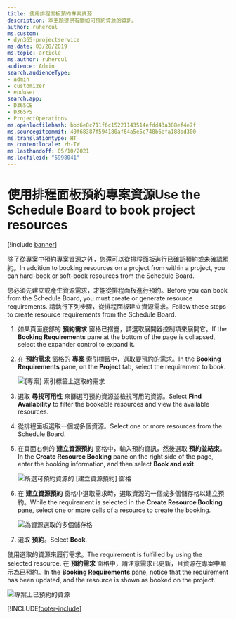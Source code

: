 ```yaml
---
title: 使用排程面板預約專案資源
description: 本主題提供有關如何預約資源的資訊。
author: ruhercul
ms.custom:
- dyn365-projectservice
ms.date: 03/28/2019
ms.topic: article
ms.author: ruhercul
audience: Admin
search.audienceType:
- admin
- customizer
- enduser
search.app:
- D365CE
- D365PS
- ProjectOperations
ms.openlocfilehash: bbd6e8c711f6c15221143514efdd43a388ef4e7f
ms.sourcegitcommit: 40f68387f594180af64a5e5c748b6efa188bd300
ms.translationtype: HT
ms.contentlocale: zh-TW
ms.lasthandoff: 05/10/2021
ms.locfileid: "5998041"
---
```

# <a name="use-the-schedule-board-to-book-project-resources"></a><span data-ttu-id="8cf12-103">使用排程面板預約專案資源</span><span class="sxs-lookup"><span data-stu-id="8cf12-103">Use the Schedule Board to book project resources</span></span>

[!include [banner](../includes/psa-now-project-operations.md)]

<span data-ttu-id="8cf12-104">除了從專案中預約專案資源之外，您還可以從排程面板進行已確認預約或未確認預約。</span><span class="sxs-lookup"><span data-stu-id="8cf12-104">In addition to booking resources on a project from within a project, you can hard-book or soft-book resources from the Schedule Board.</span></span>

<span data-ttu-id="8cf12-105">您必須先建立或產生資源需求，才能從排程面板進行預約。</span><span class="sxs-lookup"><span data-stu-id="8cf12-105">Before you can book from the Schedule Board, you must create or generate resource requirements.</span></span> <span data-ttu-id="8cf12-106">請執行下列步驟，從排程面板建立資源需求。</span><span class="sxs-lookup"><span data-stu-id="8cf12-106">Follow these steps to create resource requirements from the Schedule Board.</span></span>

1. <span data-ttu-id="8cf12-107">如果頁面底部的 **預約需求** 窗格已摺疊，請選取展開器控制項來展開它。</span><span class="sxs-lookup"><span data-stu-id="8cf12-107">If the **Booking Requirements** pane at the bottom of the page is collapsed, select the expander control to expand it.</span></span>
2. <span data-ttu-id="8cf12-108">在 **預約需求** 窗格的 **專案** 索引標籤中，選取要預約的需求。</span><span class="sxs-lookup"><span data-stu-id="8cf12-108">In the **Booking Requirements** pane, on the **Project** tab, select the requirement to book.</span></span>

    ![[專案] 索引標籤上選取的需求](media/Resource-Management-image73.png)

3. <span data-ttu-id="8cf12-110">選取 **尋找可用性** 來篩選可預約資源並檢視可用的資源。</span><span class="sxs-lookup"><span data-stu-id="8cf12-110">Select **Find Availability** to filter the bookable resources and view the available resources.</span></span> 
4. <span data-ttu-id="8cf12-111">從排程面板選取一個或多個資源。</span><span class="sxs-lookup"><span data-stu-id="8cf12-111">Select one or more resources from the Schedule Board.</span></span> 
5. <span data-ttu-id="8cf12-112">在頁面右側的 **建立資源預約** 窗格中，輸入預約資訊，然後選取 **預約並結束**。</span><span class="sxs-lookup"><span data-stu-id="8cf12-112">In the **Create Resource Booking** pane on the right side of the page, enter the booking information, and then select **Book and exit**.</span></span>

    ![所選可預約資源的 [建立資源預約] 窗格](media/Resource-Management-image74.png)

6. <span data-ttu-id="8cf12-114">在 **建立資源預約** 窗格中選取需求時，選取資源的一個或多個儲存格以建立預約。</span><span class="sxs-lookup"><span data-stu-id="8cf12-114">While the requirement is selected in the **Create Resource Booking** pane, select one or more cells of a resource to create the booking.</span></span>

    ![為資源選取的多個儲存格](media/Resource-Management-image75.png)

7. <span data-ttu-id="8cf12-116">選取 **預約**。</span><span class="sxs-lookup"><span data-stu-id="8cf12-116">Select **Book**.</span></span>

<span data-ttu-id="8cf12-117">使用選取的資源來履行需求。</span><span class="sxs-lookup"><span data-stu-id="8cf12-117">The requirement is fulfilled by using the selected resource.</span></span> <span data-ttu-id="8cf12-118">在 **預約需求** 窗格中，請注意需求已更新，且資源在專案中顯示為已預約。</span><span class="sxs-lookup"><span data-stu-id="8cf12-118">In the **Booking Requirements** pane, notice that the requirement has been updated, and the resource is shown as booked on the project.</span></span>

![專案上已預約的資源](media/Resource-Management-image76.png)


[!INCLUDE[footer-include](../includes/footer-banner.md)]